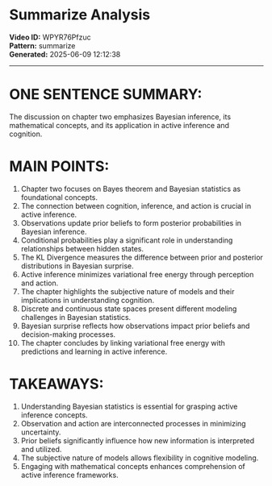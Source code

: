 # Summarize Analysis

**Video ID:** WPYR76Pfzuc  
**Pattern:** summarize  
**Generated:** 2025-06-09 12:12:38  

---

# ONE SENTENCE SUMMARY:
The discussion on chapter two emphasizes Bayesian inference, its mathematical concepts, and its application in active inference and cognition.

# MAIN POINTS:
1. Chapter two focuses on Bayes theorem and Bayesian statistics as foundational concepts.
2. The connection between cognition, inference, and action is crucial in active inference.
3. Observations update prior beliefs to form posterior probabilities in Bayesian inference.
4. Conditional probabilities play a significant role in understanding relationships between hidden states.
5. The KL Divergence measures the difference between prior and posterior distributions in Bayesian surprise.
6. Active inference minimizes variational free energy through perception and action.
7. The chapter highlights the subjective nature of models and their implications in understanding cognition.
8. Discrete and continuous state spaces present different modeling challenges in Bayesian statistics.
9. Bayesian surprise reflects how observations impact prior beliefs and decision-making processes.
10. The chapter concludes by linking variational free energy with predictions and learning in active inference.

# TAKEAWAYS:
1. Understanding Bayesian statistics is essential for grasping active inference concepts.
2. Observation and action are interconnected processes in minimizing uncertainty.
3. Prior beliefs significantly influence how new information is interpreted and utilized.
4. The subjective nature of models allows flexibility in cognitive modeling.
5. Engaging with mathematical concepts enhances comprehension of active inference frameworks.